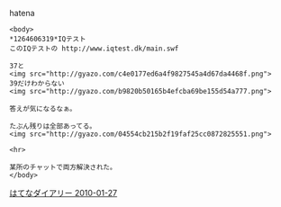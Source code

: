 
hatena

```
<body>
*1264606319*IQテスト
このIQテストの http://www.iqtest.dk/main.swf

37と
<img src="http://gyazo.com/c4e0177ed6a4f9827545a4d67da4468f.png">
39だけわからない
<img src="http://gyazo.com/b9820b50165b4efcba69be155d54a777.png">

答えが気になるなぁ。

たぶん残りは全部あってる。
<img src="http://gyazo.com/04554cb215b2f19faf25cc0872825551.png">

<hr>

某所のチャットで両方解決された。
</body>
```


[はてなダイアリー 2010-01-27](https://nishiohirokazu.hatenadiary.org/archive/2010/01/27)